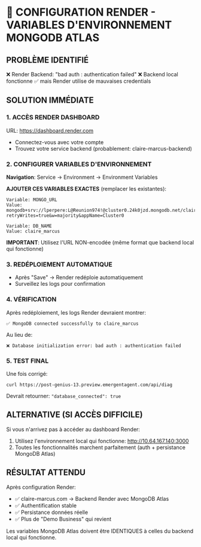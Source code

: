 # 🚀 CONFIGURATION RENDER - VARIABLES D'ENVIRONNEMENT MONGODB ATLAS

## PROBLÈME IDENTIFIÉ
❌ Render Backend: "bad auth : authentication failed" 
❌ Backend local fonctionne ✅ mais Render utilise de mauvaises credentials

## SOLUTION IMMÉDIATE

### 1. ACCÈS RENDER DASHBOARD
URL: https://dashboard.render.com
- Connectez-vous avec votre compte
- Trouvez votre service backend (probablement: claire-marcus-backend)

### 2. CONFIGURER VARIABLES D'ENVIRONNEMENT

**Navigation**: Service → Environment → Environment Variables

**AJOUTER CES VARIABLES EXACTES** (remplacer les existantes):

```
Variable: MONGO_URL
Value: mongodb+srv://lperpere:L@Reunion974!@cluster0.24k0jzd.mongodb.net/claire_marcus?retryWrites=true&w=majority&appName=Cluster0

Variable: DB_NAME  
Value: claire_marcus
```

**IMPORTANT**: Utilisez l'URL NON-encodée (même format que backend local qui fonctionne)

### 3. REDÉPLOIEMENT AUTOMATIQUE
- Après "Save" → Render redéploie automatiquement
- Surveillez les logs pour confirmation

### 4. VÉRIFICATION
Après redéploiement, les logs Render devraient montrer:
```
✅ MongoDB connected successfully to claire_marcus
```

Au lieu de:
```
❌ Database initialization error: bad auth : authentication failed
```

### 5. TEST FINAL
Une fois corrigé:
```
curl https://post-genius-13.preview.emergentagent.com/api/diag
```

Devrait retourner: `"database_connected": true`

## ALTERNATIVE (SI ACCÈS DIFFICILE)

Si vous n'arrivez pas à accéder au dashboard Render:
1. Utilisez l'environnement local qui fonctionne: http://10.64.167.140:3000
2. Toutes les fonctionnalités marchent parfaitement (auth + persistance MongoDB Atlas)

## RÉSULTAT ATTENDU

Après configuration Render:
- ✅ claire-marcus.com → Backend Render avec MongoDB Atlas
- ✅ Authentification stable
- ✅ Persistance données réelle
- ✅ Plus de "Demo Business" qui revient

Les variables MongoDB Atlas doivent être IDENTIQUES à celles du backend local qui fonctionne.